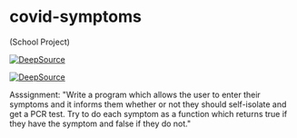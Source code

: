 # covid-symptoms
(School Project)

[![DeepSource](https://deepsource.io/gh/AIS05/covid-symptoms.svg/?label=active+issues&show_trend=true&token=MnjxmBZ_BKB_XFMgl1szuxnA)](https://deepsource.io/gh/AIS05/covid-symptoms/?ref=repository-badge)

[![DeepSource](https://deepsource.io/gh/AIS05/covid-symptoms.svg/?label=resolved+issues&show_trend=true&token=MnjxmBZ_BKB_XFMgl1szuxnA)](https://deepsource.io/gh/AIS05/covid-symptoms/?ref=repository-badge)

Asssignment:
"Write a program which allows the user to enter their symptoms and it informs them whether or not they should self-isolate and get a PCR test. Try to do each symptom as a function which returns true if they have the symptom and false if they do not."
